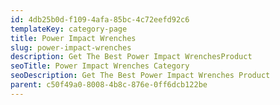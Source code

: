 ```yaml
---
id: 4db25b0d-f109-4afa-85bc-4c72eefd92c6
templateKey: category-page
title: Power Impact Wrenches
slug: power-impact-wrenches
description: Get The Best Power Impact WrenchesProduct
seoTitle: Power Impact Wrenches Category
seoDescription: Get The Best Power Impact Wrenches Product
parent: c50f49a0-8008-4b8c-876e-0ff6dcb122be
---
```

